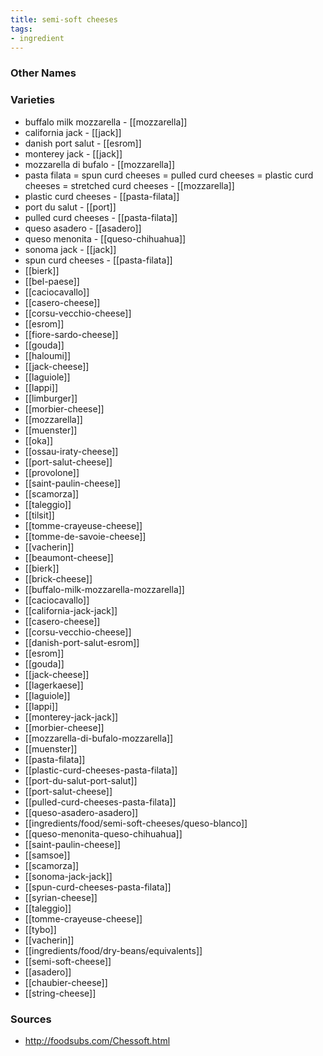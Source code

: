 ```yaml
---
title: semi-soft cheeses
tags:
- ingredient
---
```



### Other Names


### Varieties

* buffalo milk mozzarella - [[mozzarella]]
* california jack - [[jack]]
* danish port salut - [[esrom]]
* monterey jack - [[jack]]
* mozzarella di bufalo - [[mozzarella]]
* pasta filata = spun curd cheeses = pulled curd cheeses = plastic curd cheeses = stretched curd cheeses - [[mozzarella]]
* plastic curd cheeses - [[pasta-filata]]
* port du salut - [[port]]
* pulled curd cheeses - [[pasta-filata]]
* queso asadero - [[asadero]]
* queso menonita - [[queso-chihuahua]]
* sonoma jack - [[jack]]
* spun curd cheeses - [[pasta-filata]]
* [[bierk]]
* [[bel-paese]]
* [[caciocavallo]]
* [[casero-cheese]]
* [[corsu-vecchio-cheese]]
* [[esrom]]
* [[fiore-sardo-cheese]]
* [[gouda]]
* [[haloumi]]
* [[jack-cheese]]
* [[laguiole]]
* [[lappi]]
* [[limburger]]
* [[morbier-cheese]]
* [[mozzarella]]
* [[muenster]]
* [[oka]]
* [[ossau-iraty-cheese]]
* [[port-salut-cheese]]
* [[provolone]]
* [[saint-paulin-cheese]]
* [[scamorza]]
* [[taleggio]]
* [[tilsit]]
* [[tomme-crayeuse-cheese]]
* [[tomme-de-savoie-cheese]]
* [[vacherin]]
* [[beaumont-cheese]]
* [[bierk]]
* [[brick-cheese]]
* [[buffalo-milk-mozzarella-mozzarella]]
* [[caciocavallo]]
* [[california-jack-jack]]
* [[casero-cheese]]
* [[corsu-vecchio-cheese]]
* [[danish-port-salut-esrom]]
* [[esrom]]
* [[gouda]]
* [[jack-cheese]]
* [[lagerkaese]]
* [[laguiole]]
* [[lappi]]
* [[monterey-jack-jack]]
* [[morbier-cheese]]
* [[mozzarella-di-bufalo-mozzarella]]
* [[muenster]]
* [[pasta-filata]]
* [[plastic-curd-cheeses-pasta-filata]]
* [[port-du-salut-port-salut]]
* [[port-salut-cheese]]
* [[pulled-curd-cheeses-pasta-filata]]
* [[queso-asadero-asadero]]
* [[ingredients/food/semi-soft-cheeses/queso-blanco]]
* [[queso-menonita-queso-chihuahua]]
* [[saint-paulin-cheese]]
* [[samsoe]]
* [[scamorza]]
* [[sonoma-jack-jack]]
* [[spun-curd-cheeses-pasta-filata]]
* [[syrian-cheese]]
* [[taleggio]]
* [[tomme-crayeuse-cheese]]
* [[tybo]]
* [[vacherin]]
* [[ingredients/food/dry-beans/equivalents]]
* [[semi-soft-cheese]]
* [[asadero]]
* [[chaubier-cheese]]
* [[string-cheese]]

### Sources
* http://foodsubs.com/Chessoft.html
